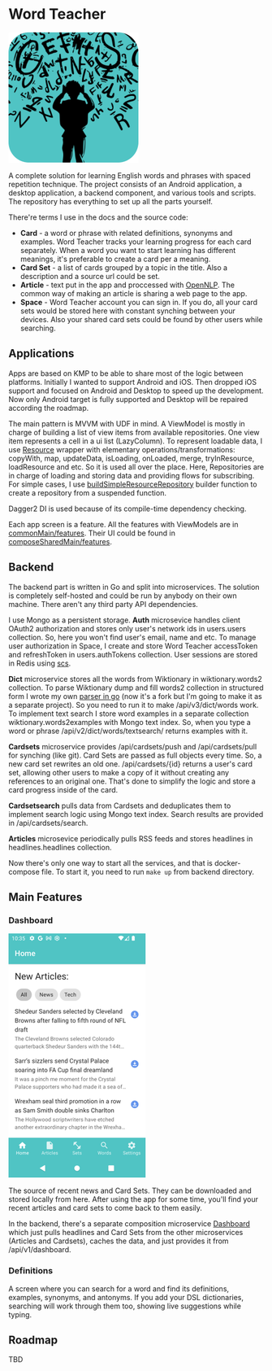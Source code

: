 # Word Teacher
![logo](./docs/images/logo.png)

A complete solution for learning English words and phrases with spaced repetition technique. The project consists of an Android application, a desktop application, a backend component, and various tools and scripts. The repository has everything to set up all the parts yourself.

There're terms I use in the docs and the source code:  
* **Card** - a word or phrase with related definitions, synonyms and examples. Word Teacher tracks your learning progress for each card separately. When a word you want to start learning has different meanings, it's preferable to create a card per a meaning.  
* **Card Set** - a list of cards grouped by a topic in the title. Also a description and a source url could be set.    
* **Article** - text put in the app and proccessed with [OpenNLP](https://opennlp.apache.org/). The common way of making an article is sharing a web page to the app.  
* **Space** - Word Teacher account you can sign in. If you do, all your card sets would be stored here with constant synching between your devices. Also your shared card sets could be found by other users while searching.

## Applications

Apps are based on KMP to be able to share most of the logic between platforms. Initially I wanted to support Android and iOS. Then dropped iOS support and focused on Android and Desktop to speed up the development. Now only Android target is fully supported and Desktop will be repaired according the roadmap.

The main pattern is MVVM with UDF in mind. A ViewModel is mostly in charge of building a list of view items from available repositories. One view item represents a cell in a ui list (LazyColumn). To represent loadable data, I use [Resource](./shared/src/commonMain/kotlin/com/aglushkov/wordteacher/shared/general/resource/Resource.kt) wrapper with elementary operations/transformations: copyWith, map, updateData, isLoading, onLoaded, merge, tryInResource, loadResource and etc. So it is used all over the place. Here, Repositories are in charge of loading and storing data and providing flows for subscribing. For simple cases, I use [buildSimpleResourceRepository](./shared/src/commonMain/kotlin/com/aglushkov/wordteacher/shared/general/resource/ResourceRepository.kt#L61) builder function to create a repository from a suspended function.

Dagger2 DI is used because of its compile-time dependency checking. 

Each app screen is a feature. All the features with ViewModels are in [commonMain/features](./shared/src/commonMain/kotlin/com/aglushkov/wordteacher/shared/features). Their UI could be found in [composeSharedMain/features](./shared/src/composeSharedMain/kotlin/com/aglushkov/wordteacher/shared/features).

## Backend

The backend part is written in Go and split into microservices. The solution is completely self-hosted and could be run by anybody on their own machine. There aren't any third party API dependencies.

I use Mongo as a persistent storage. **Auth** microsevice handles client OAuth2 authorization and stores only user's network ids in users.users collection. So, here you won't find user's email, name and etc. To manage user authorization in Space, I create and store Word Teacher accessToken and refreshToken in users.authTokens collection. User sessions are stored in Redis using [scs](https://github.com/alexedwards/scs).

**Dict** microservice stores all the words from Wiktionary in wiktionary.words2 collection. To parse Wiktionary dump and fill words2 collection in structured form I  wrote my own [parser in go](https://github.com/soniccat/go-wiktionary-parse) (now it's a fork but I'm going to make it as a separate project). So you need to run it to make /api/v3/dict/words work. To implement text search I store word examples in a separate collection wiktionary.words2examples with Mongo text index. So, when you type a word or phrase /api/v2/dict/words/textsearch/ returns examples with it.

**Cardsets** microservice provides /api/cardsets/push and /api/cardsets/pull for synching (like git). Card Sets are passed as full objects every time. So, a new card set rewrites an old one. /api/cardsets/{id} returns a user's card set, allowing other users to make a copy of it without creating any references to an original one. That's done to simplify the logic and store a card progress inside of the card.

**Cardsetsearch** pulls data from Cardsets and deduplicates them to implement search logic using Mongo text index. Search results are provided in /api/cardsets/search.

**Articles** microsevice periodically pulls RSS feeds and stores headlines in headlines.headlines collection.

Now there's only one way to start all the services, and that is docker-compose file. To start it, you need to run `make up` from backend directory. 

## Main Features

### Dashboard
![logo](./docs/images/dashboard.png)

The source of recent news and Card Sets. They can be downloaded and stored locally from here. After using the app for some time, you'll find your recent articles and card sets to come back to them easily.

In the backend, there's a separate composition microservice [Dashboard](./backend/service_dashboard) which just pulls headlines and Card Sets from the other microservices (Articles and Cardsets), caches the data, and just provides it from /api/v1/dashboard.

### Definitions

A screen where you can search for a word and find its definitions, examples, synonyms, and antonyms. If you add your DSL dictionaries, searching will work through them too, showing live suggestions while typing.



## Roadmap

TBD
